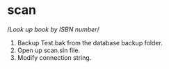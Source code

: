 # scan
/*Look up book by ISBN number*/

1. Backup Test.bak from the database backup folder.
2. Open up scan.sln file.
3. Modify connection string.
